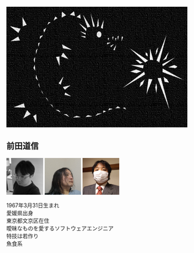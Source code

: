 ![dragon](img/dragon2013.jpg)

## 前田道信

<img style="display: inline-block; height: 96px;" src="img/portrait1.jpg" title="portrait 1" alt="portrait 1">
<img style="display: inline-block; height: 96px;" src="img/portrait2.jpg" title="portrait 2" alt="portrait 2">
<img style="display: inline-block; height: 96px;" src="img/portrait3.jpg" title="portrait 3" alt="portrait 3">

1967年3月31日生まれ<br>
愛媛県出身<br>
東京都文京区在住<br>
曖昧なものを愛するソフトウェアエンジニア<br>
特技は若作り<br>
魚食系
